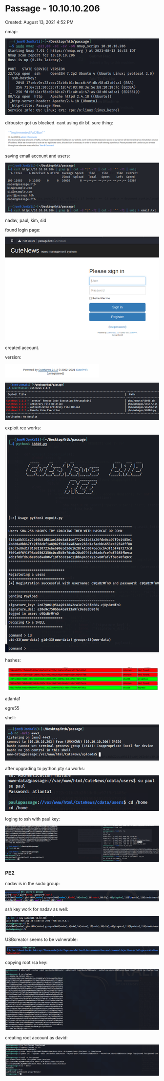 # Passage - 10.10.10.206

Created: August 13, 2021 4:52 PM

nmap:

![Untitled](Passage%20-%2010%2010%2010%20206%20c03e728eed3f49b48efd402d9e849009/Untitled.png)

dirbuster got us blocked. cant using dir bf. sure thing:

![Untitled](Passage%20-%2010%2010%2010%20206%20c03e728eed3f49b48efd402d9e849009/Untitled%201.png)

saving email account and users:

![Untitled](Passage%20-%2010%2010%2010%20206%20c03e728eed3f49b48efd402d9e849009/Untitled%202.png)

nadav, paul, kim, sid

found login page:

![Untitled](Passage%20-%2010%2010%2010%20206%20c03e728eed3f49b48efd402d9e849009/Untitled%203.png)

created account.

version:

![Untitled](Passage%20-%2010%2010%2010%20206%20c03e728eed3f49b48efd402d9e849009/Untitled%204.png)

![Untitled](Passage%20-%2010%2010%2010%20206%20c03e728eed3f49b48efd402d9e849009/Untitled%205.png)

exploit rce works:

![Untitled](Passage%20-%2010%2010%2010%20206%20c03e728eed3f49b48efd402d9e849009/Untitled%206.png)

hashes:

![Untitled](Passage%20-%2010%2010%2010%20206%20c03e728eed3f49b48efd402d9e849009/Untitled%207.png)

atlanta1

egre55

shell: 

![Untitled](Passage%20-%2010%2010%2010%20206%20c03e728eed3f49b48efd402d9e849009/Untitled%208.png)

after upgrading to python pty su works:

![Untitled](Passage%20-%2010%2010%2010%20206%20c03e728eed3f49b48efd402d9e849009/Untitled%209.png)

loging to ssh with paul key:

![Untitled](Passage%20-%2010%2010%2010%20206%20c03e728eed3f49b48efd402d9e849009/Untitled%2010.png)

### PE2

nadav is in the sudo group:

![Untitled](Passage%20-%2010%2010%2010%20206%20c03e728eed3f49b48efd402d9e849009/Untitled%2011.png)

ssh key work for nadav as well:

![Untitled](Passage%20-%2010%2010%2010%20206%20c03e728eed3f49b48efd402d9e849009/Untitled%2012.png)

USBcreator seems to be vulnerable:

![Untitled](Passage%20-%2010%2010%2010%20206%20c03e728eed3f49b48efd402d9e849009/Untitled%2013.png)

copying root rsa key:

![Untitled](Passage%20-%2010%2010%2010%20206%20c03e728eed3f49b48efd402d9e849009/Untitled%2014.png)

creating root account as david:

![Untitled](Passage%20-%2010%2010%2010%20206%20c03e728eed3f49b48efd402d9e849009/Untitled%2015.png)